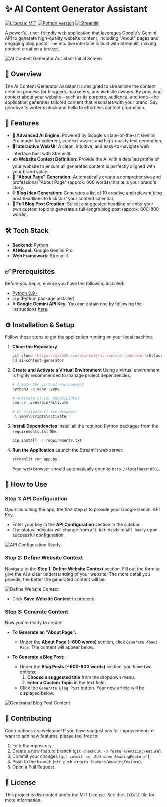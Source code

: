 # ✨ AI Content Generator Assistant

[![License: MIT](https://img.shields.io/badge/License-MIT-yellow.svg)](https://opensource.org/licenses/MIT)
[![Python Version](https://img.shields.io/badge/python-3.9%2B-blue.svg)](https://www.python.org/downloads/)
[![Streamlit](https://img.shields.io/badge/built%20with-Streamlit-red.svg)](https://streamlit.io/)

A powerful, user-friendly web application that leverages Google's Gemini API to generate high-quality website content, including "About" pages and engaging blog posts. The intuitive interface is built with Streamlit, making content creation a breeze.

![AI Content Generator Assistant Initial Screen](https://github.com/blankv15/blogwriter/blob/master/assets/preview7.png)

## 🚀 Overview

The AI Content Generator Assistant is designed to streamline the content creation process for bloggers, marketers, and website owners. By providing context about your website—such as its purpose, audience, and tone—the application generates tailored content that resonates with your brand. Say goodbye to writer's block and hello to effortless content production.

## 🌟 Features

* **🤖 Advanced AI Engine:** Powered by Google's state-of-the-art Gemini Pro model for coherent, context-aware, and high-quality text generation.
* **🖥️ Interactive Web UI:** A clean, intuitive, and easy-to-navigate web interface built with Streamlit.
* **✍️ Website Context Definition:** Provide the AI with a detailed profile of your website to ensure all generated content is perfectly aligned with your brand voice.
* **📄 "About Page" Generation:** Automatically create a comprehensive and professional "About Page" (approx. 600 words) that tells your brand's story.
* **💡 Blog Idea Generation:** Generates a list of 10 creative and relevant blog post headlines to kickstart your content calendar.
* **📝 Full Blog Post Creation:** Select a suggested headline or enter your own custom topic to generate a full-length blog post (approx. 600-800 words).

## 🛠️ Tech Stack

* **Backend:** Python
* **AI Model:** Google Gemini Pro
* **Web Framework:** Streamlit

## ✅ Prerequisites

Before you begin, ensure you have the following installed:

* [Python 3.9+](https://www.python.org/downloads/)
* `pip` (Python package installer)
* A **Google Gemini API Key**. You can obtain one by following the instructions [here](https://ai.google.dev/gemini-api/docs/api-key).

## ⚙️ Installation & Setup

Follow these steps to get the application running on your local machine.

1.  **Clone the Repository**
    ```sh
    git clone [https://github.com/blankv15/ai-content-generator](https://github.com/blankv15/ai-content-generator)
    cd ai-content-generator
    ```

2.  **Create and Activate a Virtual Environment**
    Using a virtual environment is highly recommended to manage project dependencies.
    ```sh
    # Create the virtual environment
    python3 -m venv .venv

    # Activate it (on macOS/Linux)
    source .venv/bin/activate

    # Or activate it (on Windows)
    .\.venv\Scripts\activate
    ```

3.  **Install Dependencies**
    Install all the required Python packages from the `requirements.txt` file.
    ```sh
    pip install -r requirements.txt
    ```

4.  **Run the Application**
    Launch the Streamlit web server.
    ```sh
    streamlit run app.py
    ```
    Your web browser should automatically open to `http://localhost:8501`.

## 📖 How to Use

### Step 1: API Configuration

Upon launching the app, the first step is to provide your Google Gemini API Key.
* Enter your key in the **API Configuration** section in the sidebar.
* The status indicator will change from `API Not Ready` to `API Ready` upon successful configuration.

![API Configuration Ready](https://github.com/blankv15/blogwriter/blob/master/assets/preview2.png)

### Step 2: Define Website Context

Navigate to the **Step 1: Define Website Context** section. Fill out the form to give the AI a clear understanding of your website. The more detail you provide, the better the generated content will be.

![Define Website Context](https://github.com/blankv15/blogwriter/blob/master/assets/preview3.png)

* Click **Save Website Context** to proceed.

### Step 3: Generate Content

Now you're ready to create!

* **To Generate an "About Page":**
    * Under the **About Page (~600 words)** section, click `Generate About Page`. The content will appear below.

* **To Generate a Blog Post:**
    * Under the **Blog Posts (~600-800 words)** section, you have two options:
        1.  **Choose a suggested title** from the dropdown menu.
        2.  **Enter a Custom Topic** in the text field.
    * Click the `Generate Blog Post` button. Your new article will be displayed below.

![Generated Blog Post Content](https://github.com/blankv15/blogwriter/blob/master/assets/preview5.png)

## 🤝 Contributing

Contributions are welcome! If you have suggestions for improvements or want to add new features, please feel free to:

1.  Fork the repository.
2.  Create a new feature branch (`git checkout -b feature/AmazingFeature`).
3.  Commit your changes (`git commit -m 'Add some AmazingFeature'`).
4.  Push to the branch (`git push origin feature/AmazingFeature`).
5.  Open a Pull Request.

## 📄 License

This project is distributed under the MIT License. See the `LICENSE` file for more information.
